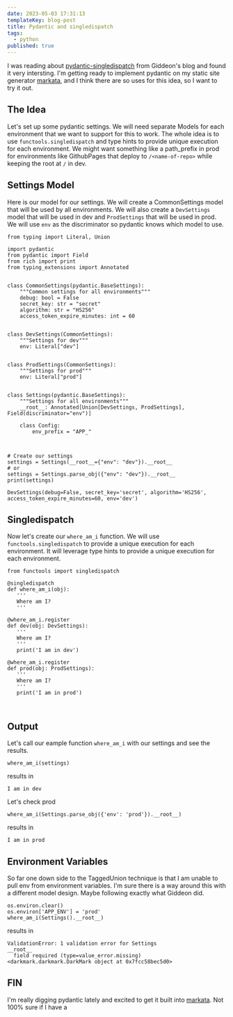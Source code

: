 ```yaml
---
date: 2023-05-03 17:31:13
templateKey: blog-post
title: Pydantic and singledispatch
tags:
  - python
published: true
---
```


I was reading about
[pydantic-singledispatch](https://www.gidware.com/reducing-complexity-with-pydantic-singledispatch/)
from Giddeon's blog and found it very intersting. I'm getting ready to
implement pydantic on my static site generator [markata](https://markata.dev/),
and I think there are so uses for this idea, so I want to try it out.

## The Idea

Let's set up some pydantic settings. We will need separate Models for each
environment that we want to support for this to work. The whole idea is to use
`functools.singledispatch` and type hints to provide unique execution for each
environment. We might want something like a path_prefix in prod for
environments like GithubPages that deploy to `/<name-of-repo>` while keeping
the root at `/` in dev.

## Settings Model

Here is our model for our settings. We will create a CommonSettings model
that will be used by all environments. We will also create a `DevSettings`
model that will be used in dev and `ProdSettings` that will be used in prod.
We will use `env` as the discriminator so pydantic knows which model to use.

```{.python .darkmark}
from typing import Literal, Union

import pydantic
from pydantic import Field
from rich import print
from typing_extensions import Annotated


class CommonSettings(pydantic.BaseSettings):
    """Common settings for all environments"""
    debug: bool = False
    secret_key: str = "secret"
    algorithm: str = "HS256"
    access_token_expire_minutes: int = 60


class DevSettings(CommonSettings):
    """Settings for dev"""
    env: Literal["dev"]


class ProdSettings(CommonSettings):
    """Settings for prod"""
    env: Literal["prod"]


class Settings(pydantic.BaseSettings):
    """Settings for all environments"""
    __root__: Annotated[Union[DevSettings, ProdSettings], Field(discriminator="env")]

    class Config:
        env_prefix = "APP_"



# Create our settings
settings = Settings(__root__={"env": "dev"}).__root__
# or
settings = Settings.parse_obj({"env": "dev"}).__root__
print(settings)
```

```{.console .darkmark_output}
DevSettings(debug=False, secret_key='secret', algorithm='HS256', access_token_expire_minutes=60, env='dev')
```

## Singledispatch

Now let's create our `where_am_i` function. We will use `functools.singledispatch`
to provide a unique execution for each environment. It will leverage type
hints to provide a unique execution for each environment.

```{.python .darkmark}
from functools import singledispatch

@singledispatch
def where_am_i(obj):
   '''
   Where am I?
   '''

@where_am_i.register
def dev(obj: DevSettings):
   '''
   Where am I?
   '''
   print('I am in dev')

@where_am_i.register
def prod(obj: ProdSettings):
   '''
   Where am I?
   '''
   print('I am in prod')


```

```{.console .darkmark_output}

```

## Output

Let's call our eample function `where_am_i` with our settings and see the
results.

```{.python .darkmark}
where_am_i(settings)
```

results in

```{.console .darkmark_output}
I am in dev
```

Let's check prod

```{.python .darkmark}
where_am_i(Settings.parse_obj({'env': 'prod'}).__root__)
```

results in

```{.console .darkmark_output}
I am in prod
```

## Environment Variables

So far one down side to the TaggedUnion technique is that I am unable to pull
env from environment variables. I'm sure there is a way around this with a
different model design. Maybe following exactly what Giddeon did.

```{.python .darkmark}
os.environ.clear()
os.environ['APP_ENV'] = 'prod'
where_am_i(Settings().__root__)
```

results in

```console
ValidationError: 1 validation error for Settings
__root__
  field required (type=value_error.missing)
<darkmark.darkmark.DarkMark object at 0x7fcc58bec5d0>
```

## FIN

I'm really digging pydantic lately and excited to get it built into
[markata](https://markata.dev/). Not 100% sure if I have a
